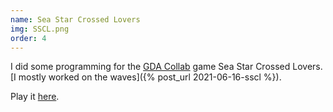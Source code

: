 ```yaml
---
name: Sea Star Crossed Lovers
img: SSCL.png
order: 4
---
```

I did some programming for the [GDA Collab](http://gdacollab.com/) game Sea Star Crossed Lovers. [I mostly worked on the waves]({% post_url 2021-06-16-sscl %}).

Play it [here](https://seagda.itch.io/sscl).